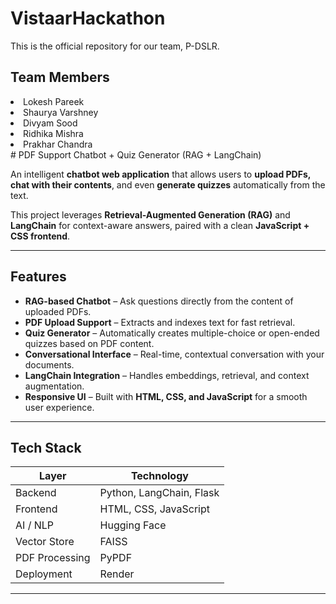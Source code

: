 # VistaarHackathon
This is the official repository for our team, P-DSLR.
## Team Members
<li>Lokesh Pareek</li>
<li>Shaurya Varshney</li>
<li>Divyam Sood</li>
<li>Ridhika Mishra</li>
<li>Prakhar Chandra</li>
# PDF Support Chatbot + Quiz Generator (RAG + LangChain)

An intelligent **chatbot web application** that allows users to **upload PDFs, chat with their contents**, and even **generate quizzes** automatically from the text.  

This project leverages **Retrieval-Augmented Generation (RAG)** and **LangChain** for context-aware answers, paired with a clean **JavaScript + CSS frontend**.

---

##  Features

-  **RAG-based Chatbot** – Ask questions directly from the content of uploaded PDFs.  
-  **PDF Upload Support** – Extracts and indexes text for fast retrieval.  
-  **Quiz Generator** – Automatically creates multiple-choice or open-ended quizzes based on PDF content.  
-  **Conversational Interface** – Real-time, contextual conversation with your documents.  
-  **LangChain Integration** – Handles embeddings, retrieval, and context augmentation.  
-  **Responsive UI** – Built with **HTML, CSS, and JavaScript** for a smooth user experience.

---

##  Tech Stack

| Layer | Technology |
|-------|-------------|
| Backend | Python, LangChain, Flask |
| Frontend | HTML, CSS, JavaScript |
| AI / NLP | Hugging Face  |
| Vector Store | FAISS |
| PDF Processing | PyPDF|
| Deployment | Render |

---


